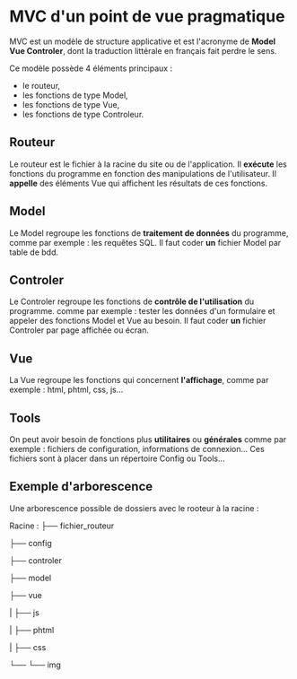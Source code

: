 # MVC d'un point de vue pragmatique

MVC est un modèle de structure applicative et est l'acronyme de **Model Vue Controler**, dont la traduction littérale en français fait perdre le sens.

Ce modèle possède 4 éléments principaux :
- le routeur,
- les fonctions de type Model,
- les fonctions de type Vue,
- les fonctions de type Controleur.

## Routeur
Le routeur est le fichier à la racine du site ou de l'application. 
Il **exécute** les fonctions du programme en fonction des manipulations de l'utilisateur.
Il **appelle** des éléments Vue qui affichent les résultats de ces fonctions.

## Model
Le Model regroupe les fonctions de **traitement de données** du programme, comme par exemple : les requêtes SQL.
Il faut coder **un** fichier Model par table de bdd.

## Controler
Le Controler regroupe les fonctions de **contrôle de l'utilisation** du programme. comme par exemple : tester les données d'un formulaire et appeler des fonctions Model et Vue au besoin.
Il faut coder **un** fichier Controler par page affichée ou écran.

## Vue
La Vue regroupe les fonctions qui concernent **l'affichage**, comme par exemple : html, phtml, css, js...

## Tools
On peut avoir besoin de fonctions plus **utilitaires** ou **générales** comme par exemple : fichiers de configuration, informations de connexion... 
Ces fichiers sont à placer dans un répertoire Config ou Tools...

## Exemple d'arborescence
Une arborescence possible de dossiers avec le rooteur à la racine :

Racine :
├──  fichier_routeur

├── config

├── controler

├── model

├── vue

|   ├── js

|   ├── phtml

|   ├── css

└── └── img
